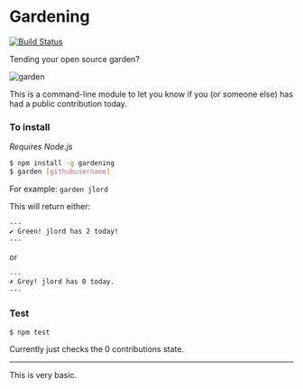 # Gardening

[![Build Status](https://travis-ci.org/jlord/gardening.svg?branch=master)](https://travis-ci.org/jlord/gardening)

Tending your open source garden?

![garden](http://f.cl.ly/items/3X0N0M1N0C0Y1S3Y0T3s/Screen%20Shot%202014-10-19%20at%2010.50.07%20PM.png)

This is a command-line module to let you know if you (or someone else) has had a public contribution today.

### To install

_Requires Node.js_

```Bash
$ npm install -g gardening
$ garden [githubusername]
```

For example: `garden jlord`

This will return either:

```Bash
---
✔︎ Green! jlord has 2 today!
---
```
or

```Bash
---
✗ Grey! jlord has 0 today.
---
```

### Test

```Bash
$ npm test
```

Currently just checks the 0 contributions state.

---

This is very basic.
